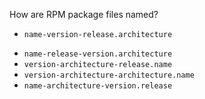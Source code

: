 How are RPM package files named?

+ `name-version-release.architecture`
* `name-release-version.architecture`
* `version-architecture-release.name`
* `version-architecture-architecture.name`
* `name-architecture-version.release`
